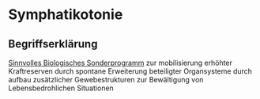 # Symphatikotonie
## Begriffserklärung
[Sinnvolles Biologisches Sonderprogramm](SBS.md#Sinnvolles%20Biologisches%20Sonderprogramm) zur mobilisierung erhöhter Kraftreserven durch spontane Erweiterung beteiligter Organsysteme durch aufbau zusätzlicher Gewebestrukturen zur Bewältigung von Lebensbedrohlichen Situationen